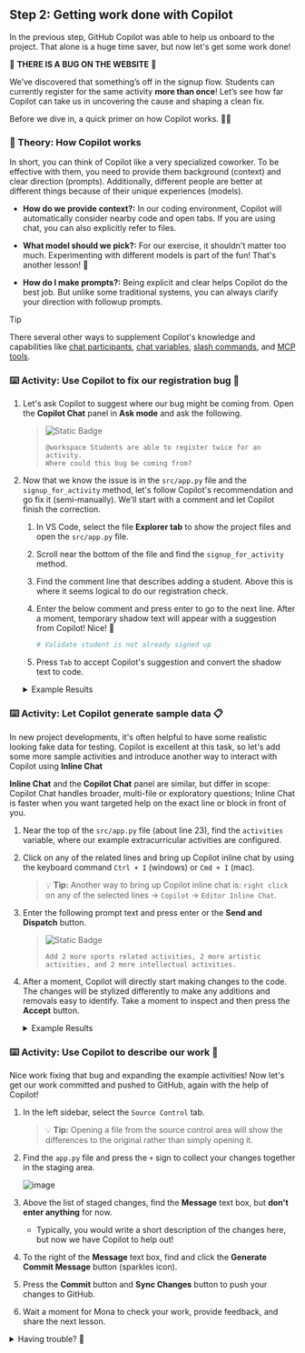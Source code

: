 ## Step 2: Getting work done with Copilot

In the previous step, GitHub Copilot was able to help us onboard to the project. That alone is a huge time saver, but now let's get some work done!

:bug: **THERE IS A BUG ON THE WEBSITE** :bug:

We’ve discovered that something’s off in the signup flow.
Students can currently register for the same activity **more than once**! Let’s see how far Copilot can take us in uncovering the cause and shaping a clean fix.

Before we dive in, a quick primer on how Copilot works. 🧑‍🚀

### 📖 Theory: How Copilot works

In short, you can think of Copilot like a very specialized coworker. To be effective with them, you need to provide them background (context) and clear direction (prompts). Additionally, different people are better at different things because of their unique experiences (models).

- **How do we provide context?:** In our coding environment, Copilot will automatically consider nearby code and open tabs. If you are using chat, you can also explicitly refer to files.

- **What model should we pick?:** For our exercise, it shouldn't matter too much. Experimenting with different models is part of the fun! That's another lesson! 🤖

- **How do I make prompts?:** Being explicit and clear helps Copilot do the best job. But unlike some traditional systems, you can always clarify your direction with followup prompts.

> [!TIP]
> There several other ways to supplement Copilot's knowledge and capabilities like [chat participants](https://docs.github.com/en/copilot/using-github-copilot/copilot-chat/github-copilot-chat-cheat-sheet?tool=vscode#chat-participants), [chat variables](https://docs.github.com/en/copilot/using-github-copilot/copilot-chat/github-copilot-chat-cheat-sheet?tool=vscode#chat-variables), [slash commands](https://docs.github.com/en/copilot/using-github-copilot/copilot-chat/github-copilot-chat-cheat-sheet?tool=vscode#slash-commands-1), and [MCP tools](https://code.visualstudio.com/docs/copilot/chat/mcp-servers).

### :keyboard: Activity: Use Copilot to fix our registration bug :bug:

1. Let's ask Copilot to suggest where our bug might be coming from. Open the **Copilot Chat** panel in **Ask mode** and ask the following.

   > ![Static Badge](https://img.shields.io/badge/-Prompt-text?style=social&logo=github%20copilot)
   >
   > ```prompt
   > @workspace Students are able to register twice for an activity.
   > Where could this bug be coming from?
   > ```

1. Now that we know the issue is in the `src/app.py` file and the `signup_for_activity` method, let's follow Copilot's recommendation and go fix it (semi-manually). We'll start with a comment and let Copilot finish the correction.

   1. In VS Code, select the file **Explorer tab** to show the project files and open the `src/app.py` file.

   1. Scroll near the bottom of the file and find the `signup_for_activity` method.

   1. Find the comment line that describes adding a student. Above this is where it seems logical to do our registration check.

   1. Enter the below comment and press enter to go to the next line. After a moment, temporary shadow text will appear with a suggestion from Copilot! Nice! :tada:

      ```python
      # Validate student is not already signed up
      ```

   1. Press `Tab` to accept Copilot's suggestion and convert the shadow text to code.

   <details>
   <summary>Example Results</summary><br/>

   Copilot is growing every day and may not always produce the same results. If you are unhappy with the suggestions, here is an example of a valid suggestion result we produced during the making of this exercise. You can use it to continue forward.

   ```python
   @app.post("/activities/{activity_name}/signup")
   def signup_for_activity(activity_name: str, email: str):
      """Sign up a student for an activity"""
      # Validate activity exists
      if activity_name not in activities:
         raise HTTPException(status_code=404, detail="Activity not found")

      # Get the activity
      activity = activities[activity_name]

      # Validate student is not already signed up
      if email in activity["participants"]:
        raise HTTPException(status_code=400, detail="Student is already signed up")

      # Add student
      activity["participants"].append(email)
      return {"message": f"Signed up {email} for {activity_name}"}
   ```

   </details>

### :keyboard: Activity: Let Copilot generate sample data 📋

In new project developments, it's often helpful to have some realistic looking fake data for testing. Copilot is excellent at this task, so let's add some more sample activities and introduce another way to interact with Copilot using **Inline Chat**

**Inline Chat** and the **Copilot Chat** panel are similar, but differ in scope: Copilot Chat handles broader, multi-file or exploratory questions; Inline Chat is faster when you want targeted help on the exact line or block in front of you.

1. Near the top of the `src/app.py` file (about line 23), find the `activities` variable, where our example extracurricular activities are configured.

1. Click on any of the related lines and bring up Copilot inline chat by using the keyboard command `Ctrl + I` (windows) or `Cmd + I` (mac).

   > 💡 **Tip:** Another way to bring up Copilot inline chat is: `right click` on any of the selected lines -> `Copilot` -> `Editor Inline Chat`.

1. Enter the following prompt text and press enter or the **Send and Dispatch** button.

   > ![Static Badge](https://img.shields.io/badge/-Prompt-text?style=social&logo=github%20copilot)
   >
   > ```prompt
   > Add 2 more sports related activities, 2 more artistic
   > activities, and 2 more intellectual activities.
   > ```

1. After a moment, Copilot will directly start making changes to the code. The changes will be stylized differently to make any additions and removals easy to identify. Take a moment to inspect and then press the **Accept** button.

   <details>
   <summary>Example Results</summary><br/>

   Copilot is growing every day and may not always produce the same results. If you are unhappy with the suggestions, here is an example result we produced during the making of this exercise. You can use it to continue forward, if having trouble.

   ```python
   # In-memory activity database
   activities = {
      "Chess Club": {
         "description": "Learn strategies and compete in chess tournaments",
         "schedule": "Fridays, 3:30 PM - 5:00 PM",
         "max_participants": 12,
         "participants": ["michael@mergington.edu", "daniel@mergington.edu"]
      },
      "Programming Class": {
         "description": "Learn programming fundamentals and build software projects",
         "schedule": "Tuesdays and Thursdays, 3:30 PM - 4:30 PM",
         "max_participants": 20,
         "participants": ["emma@mergington.edu", "sophia@mergington.edu"]
      },
      "Gym Class": {
         "description": "Physical education and sports activities",
         "schedule": "Mondays, Wednesdays, Fridays, 2:00 PM - 3:00 PM",
         "max_participants": 30,
         "participants": ["john@mergington.edu", "olivia@mergington.edu"]
      },
      "Basketball Team": {
         "description": "Competitive basketball training and games",
         "schedule": "Tuesdays and Thursdays, 4:00 PM - 6:00 PM",
         "max_participants": 15,
         "participants": []
      },
      "Swimming Club": {
         "description": "Swimming training and water sports",
         "schedule": "Mondays and Wednesdays, 3:30 PM - 5:00 PM",
         "max_participants": 20,
         "participants": []
      },
      "Art Studio": {
         "description": "Express creativity through painting and drawing",
         "schedule": "Wednesdays, 3:30 PM - 5:00 PM",
         "max_participants": 15,
         "participants": []
      },
      "Drama Club": {
         "description": "Theater arts and performance training",
         "schedule": "Tuesdays, 4:00 PM - 6:00 PM",
         "max_participants": 25,
         "participants": []
      },
      "Debate Team": {
         "description": "Learn public speaking and argumentation skills",
         "schedule": "Thursdays, 3:30 PM - 5:00 PM",
         "max_participants": 16,
         "participants": []
      },
      "Science Club": {
         "description": "Hands-on experiments and scientific exploration",
         "schedule": "Fridays, 3:30 PM - 5:00 PM",
         "max_participants": 20,
         "participants": []
      }
   }
   ```

   </details>

### :keyboard: Activity: Use Copilot to describe our work 💬

Nice work fixing that bug and expanding the example activities! Now let's get our work committed and pushed to GitHub, again with the help of Copilot!

1. In the left sidebar, select the `Source Control` tab.

   > 💡 **Tip:** Opening a file from the source control area will show the differences to the original rather than simply opening it.

1. Find the `app.py` file and press the `+` sign to collect your changes together in the staging area.

   ![image](https://github.com/user-attachments/assets/7d3daf4e-4125-4775-88a7-33251cd7293e)

1. Above the list of staged changes, find the **Message** text box, but **don't enter anything** for now.

   - Typically, you would write a short description of the changes here, but now we have Copilot to help out!

1. To the right of the **Message** text box, find and click the **Generate Commit Message** button (sparkles icon).

1. Press the **Commit** button and **Sync Changes** button to push your changes to GitHub.

1. Wait a moment for Mona to check your work, provide feedback, and share the next lesson.

<details>
<summary>Having trouble? 🤷</summary><br/>

If you don't get feedback, here are some things to check:

- Make sure your pushed the `src/app.py` file changes to the branch `accelerate-with-copilot`.

</details>
